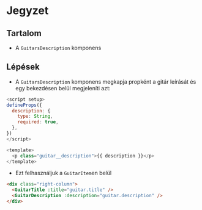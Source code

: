 # Jegyzet

## Tartalom

- A `GuitarsDescription` komponens

## Lépések

- A `GuitarsDescription` komponens megkapja propként a gitár leírását és egy bekezdésen belül megjeleníti azt:

```js
<script setup>
defineProps({
  description: {
    type: String,
    required: true,
  },
})
</script>

<template>
  <p class="guitar__description">{{ description }}</p>
</template>
```

- Ezt felhasználjuk a `GuitarItem`en belül

```html
<div class="right-column">
  <GuitarTitle :title="guitar.title" />
  <GuitarDescription :description="guitar.description" />
</div>
```
